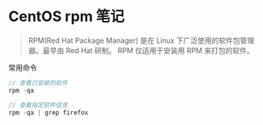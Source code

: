 # CentOS rpm 笔记

> RPM(Red Hat Package Manager) 是在 Linux 下广泛使用的软件包管理器。最早由 Red Hat 研制。 RPM 仅适用于安装用 RPM 来打包的软件。

常用命令

```c
// 查看已安装的软件
rpm -qa

// 查看指定软件信息
rpm -qa | grep firefox

```